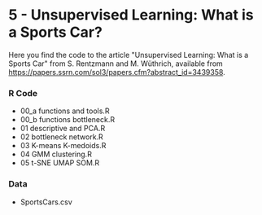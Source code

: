 # 5 - Unsupervised Learning: What is a Sports Car?

Here you find the code to the article "Unsupervised Learning: What is a Sports Car" from S. Rentzmann and M. Wüthrich,
available from https://papers.ssrn.com/sol3/papers.cfm?abstract_id=3439358.


### R Code
- 00_a functions and tools.R
- 00_b functions bottleneck.R
- 01 descriptive and PCA.R
- 02 bottleneck network.R
- 03 K-means K-medoids.R
- 04 GMM clustering.R
- 05 t-SNE UMAP SOM.R

### Data
- SportsCars.csv
